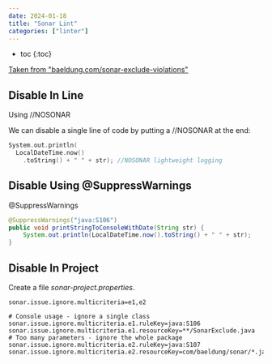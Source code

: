 ```yaml
---
date: 2024-01-18
title: "Sonar Lint"
categories: ["linter"]
---
```


- toc
{:toc}

[Taken from "baeldung.com/sonar-exclude-violations"](https://www.baeldung.com/sonar-exclude-violations)

## Disable In Line

Using //NOSONAR

We can disable a single line of code by putting a //NOSONAR at the end:

```c
System.out.println(
  LocalDateTime.now()
    .toString() + " " + str); //NOSONAR lightweight logging
```

## Disable Using @SuppressWarnings

@SuppressWarnings

```java
@SuppressWarnings("java:S106")
public void printStringToConsoleWithDate(String str) {
    System.out.println(LocalDateTime.now().toString() + " " + str);
}
```

## Disable In Project

Create a file *sonar-project.properties*.

```shell
sonar.issue.ignore.multicriteria=e1,e2

# Console usage - ignore a single class
sonar.issue.ignore.multicriteria.e1.ruleKey=java:S106
sonar.issue.ignore.multicriteria.e1.resourceKey=**/SonarExclude.java
# Too many parameters - ignore the whole package
sonar.issue.ignore.multicriteria.e2.ruleKey=java:S107
sonar.issue.ignore.multicriteria.e2.resourceKey=com/baeldung/sonar/*.java
```
